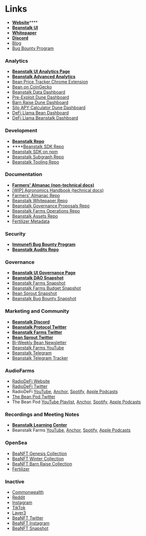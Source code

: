 # Links

* [**Website**](https://bean.money/)****
* ****[**Beanstalk UI**](https://app.bean.money/)****
* ****[**Whitepaper**](https://bean.money/docs/beanstalk.pdf)****
* ****[**Discord**](https://discord.gg/beanstalk)****
* [Blog](https://bean.money/blog)
* [Bug Bounty Program](https://immunefi.com/bounty/beanstalk/)

### Analytics

* ****[**Beanstalk UI Analytics Page**](https://app.bean.money/#/analytics)****
* ****[**Beanstalk Advanced Analytics**](https://analytics.bean.money/)****
* [Bean Price Tracker Chrome Extension](https://chrome.google.com/webstore/detail/bean-tracker/aodkdgdikbdeeaknenojacllnnjlhodj?hl=en\&authuser=0)
* [Bean on CoinGecko](https://www.coingecko.com/en/coins/bean)
* [Beanstalk Data Dashboard](https://beanstalk-dashboard.netlify.app/)
* [Pre-Exploit Dune Dashboard](https://dune.com/tbiq/Beanstalk)
* [Barn Raise Dune Dashboard](https://dune.com/tbiq/beanstalk-barn-raise)
* [Silo APY Calculator Dune Dashboard](https://dune.xyz/tbiq/Beanstalk-Silo-APY-Calculator)
* [DeFi Llama Bean Dashboard](https://defillama.com/stablecoin/bean)
* [DeFi Llama Beanstalk Dashboard](https://defillama.com/protocol/beanstalk)

### Development

* ****[**Beanstalk Repo**](https://github.com/BeanstalkFarms/Beanstalk)****
* ****[Beanstalk SDK Repo](https://github.com/BeanstalkFarms/Beanstalk-SDK)
* [Beanstalk SDK on npm](https://www.npmjs.com/package/@beanstalk/sdk)
* [Beanstalk Subgraph Repo](https://github.com/BeanstalkFarms/Beanstalk-Subgraph)
* [Beanstalk Tooling Repo](https://github.com/BeanstalkFarms/beanstalk-py)

### Documentation

* ****[**Farmers' Almanac (non-technical docs)**](https://docs.bean.money)****
* [\[WIP\] Agronomics Handbook (technical docs)](https://beanstalk.gitbook.io/agronomics-handbook/)
* [Farmers' Almanac Repo](https://github.com/BeanstalkFarms/Farmers-Almanac)
* [Beanstalk Whitepaper Repo](https://github.com/BeanstalkFarms/Beanstalk-Whitepaper)
* [Beanstalk Governance Proposals Repo](https://github.com/BeanstalkFarms/Beanstalk-Governance-Proposals/)
* [Beanstalk Farms Operations Repo](https://github.com/BeanstalkFarms/Beanstalk-Farms-Operations)
* [Beanstalk Assets Repo](https://github.com/BeanstalkFarms/Beanstalk-Assets)
* [Fertilizer Metadata](https://fert.bean.money/)

### Security

* ****[**Immunefi Bug Bounty Program**](https://immunefi.com/bounty/beanstalk)****
* ****[**Beanstalk Audits Repo**](https://github.com/BeanstalkFarms/Beanstalk-Audits)****

### Governance

* ****[**Beanstalk UI Governance Page**](https://app.bean.money/#/governance)****
* ****[**Beanstalk DAO Snapshot**](https://snapshot.org/#/beanstalkdao.eth)****
* [Beanstalk Farms Snapshot](https://snapshot.org/#/beanstalkfarms.eth)
* [Beanstalk Farms Budget Snapshot](https://snapshot.org/#/beanstalkfarmsbudget.eth)
* [Bean Sprout Snapshot](https://snapshot.org/#/wearebeansprout.eth)
* [Beanstalk Bug Bounty Snapshot](https://snapshot.org/#/beanstalkbugbounty.eth)

### Marketing and Community

* ****[**Beanstalk Discord**](https://discord.gg/beanstalk)****
* ****[**Beanstalk Protocol Twitter**](https://twitter.com/beanstalkmoney)****
* ****[**Beanstalk Farms Twitter**](https://twitter.com/BeanstalkFarms)****
* ****[**Bean Sprout Twitter**](https://twitter.com/WeAreBeanSprout)****
* [Bi-Weekly Bean Newsletter](https://beanstalkfarms.substack.com/)
* [Beanstalk Farms YouTube](https://www.youtube.com/@BeanstalkFarms)
* [Beanstalk Telegram](https://t.me/beanstalkusd)
* [Beanstalk Telegram Tracker](https://t.me/+otBNISi33j44NDRh)

### AudioFarms

* [RadioDeFi Website](https://www.radio-defi.com/)
* [RadioDeFi Twitter](https://twitter.com/RadioDefiPod)
* RadioDeFi [YouTube](https://www.youtube.com/channel/UC\_zZp7XgQ7ndgcXpTrFxGxw), [Anchor](https://anchor.fm/radiodefi), [Spotify](https://open.spotify.com/show/38EWMCQ8wipEGRFJjHhQfE), [Apple Podcasts](https://podcasts.apple.com/us/podcast/radiodefi/id1653827749)
* [The Bean Pod Twitter](https://twitter.com/The\_Bean\_Pod)
* The Bean Pod [YouTube Playlist](https://www.youtube.com/playlist?list=PLyqLJA5Mbo9a6kL3vhJGM0HtRjqALfoD\_), [Anchor](https://anchor.fm/thebeanpodpodcast), [Spotify](https://open.spotify.com/show/5VZRhgtCQqw9xGIXXHqi8m), [Apple Podcasts](https://podcasts.apple.com/us/podcast/the-bean-pod/id1615215031)

### Recordings and Meeting Notes

* ****[**Beanstalk Learning Center**](https://bean.money/learning-center)****
* Beanstalk Farms [YouTube](https://www.youtube.com/@BeanstalkFarms), [Anchor](https://anchor.fm/beanstalk-farms), [Spotify](https://open.spotify.com/show/70lfZOSaqWjhTFujgkhVOu), [Apple Podcasts](https://podcasts.apple.com/gb/podcast/beanstalk-farms/id1624827919)

### OpenSea

* [BeaNFT Genesis Collection](https://opensea.io/collection/beanft-genesis)
* [BeaNFT Winter Collection](https://opensea.io/collection/beanft-winter)
* [BeaNFT Barn Raise Collection](https://opensea.io/collection/beanft-barn-raise)
* [Fertilizer](https://opensea.io/collection/bean-fertilizer)

### Inactive

* [Commonwealth](https://commonwealth.im/beanstalk/)
* [Reddit](https://www.reddit.com/r/BeanstalkProtocol/)
* [Instagram](https://www.instagram.com/beanstalkprotocol/)
* [TikTok](https://www.tiktok.com/@beanstalkprotocol)
* [Layer3](https://beta.layer3.xyz/communities/beanstalk)
* [BeaNFT Twitter](https://twitter.com/beanstalknfts)
* [BeaNFT Instagram](https://www.instagram.com/beanstalknfts/)
* [BeaNFT Snapshot](https://snapshot.org/#/beanft.eth)
